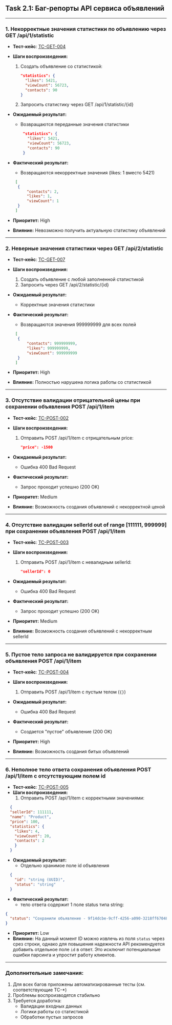 ## Task 2.1: Баг-репорты API сервиса объявлений

---

### 1. Некорректные значения статистики по объявлению через GET /api/1/statistic
- **Тест-кейс**: [TC-GET-004](./TESTCASE.md#tc-get-004-успешное-получение-объявления-по-id)
- **Шаги воспроизведения:**
  1. Создать объявление со статистикой:
     ```json
     "statistics": {
       "likes": 5421,
       "viewCount": 56723,
       "contacts": 90
     }
     ```
  2. Запросить статистику через GET /api/1/statistic/{id}
  
- **Ожидаемый результат:**
  - Возвращаются переданные значения статистики
    ```json
     "statistics": {
       "likes": 5421,
       "viewCount": 56723,
       "contacts": 90
     }
    ```
  
- **Фактический результат:**  
  - Возвращаются некорректные значения (likes: 1 вместо 5421)  
  ```json
   [
    {
        "contacts": 2,
        "likes": 1,
        "viewCount": 1
    }
   ]
  ```
  
- **Приоритет:** High  
- **Влияние:** Невозможно получить актуальную статистику объявлений  

---

### 2. Неверные значения статистики через GET /api/2/statistic
- **Тест-кейс**: [TC-GET-007](./TESTCASE.md#tc-get-007-успешное-получение-объявления-по-id) 
- **Шаги воспроизведения:**
  1. Создать объявление с любой заполненной статистикой
  2. Запросить через GET /api/2/statistic/{id}
  
- **Ожидаемый результат:**
  - Корректные значения статистики
  
- **Фактический результат:**  
  - Возвращаются значения 999999999 для всех полей  
  ```json
   [
    {
        "contacts": 999999999,
        "likes": 999999999,
        "viewCount": 999999999
    }
   ]
  ```
- **Приоритет:** High  
- **Влияние:** Полностью нарушена логика работы со статистикой  

---

### 3. Отсутствие валидации отрицательной цены при сохранении объявления POST /api/1/item  
- **Тест-кейс**: [TC-POST-002](./TESTCASE.md#tc-post-002-ошибка-валидации-отрицательная-цена) 
- **Шаги воспроизведения:**
  1. Отправить POST /api/1/item с отрицательным price:  
     ```json
     "price": -1500
     ```
  
- **Ожидаемый результат:**
  - Ошибка 400 Bad Request
  
- **Фактический результат:**
  - Запрос проходит успешно (200 OK)
  
- **Приоритет:** Medium  
- **Влияние:** Возможность создания объявлений с некорректной ценой  

---

### 4. Отсутствие валидации sellerId out of range [111111, 999999] при сохранении объявления POST /api/1/item  
- **Тест-кейс**: [TC-POST-003](./TESTCASE.md#tc-post-003-ошибка-валидации-недопустимый-sellerid) 
- **Шаги воспроизведения:**
  1. Отправить POST /api/1/item с невалидным sellerId:
     ```json
     "sellerId": 0
     ```
  
- **Ожидаемый результат:**
  - Ошибка 400 Bad Request
  
- **Фактический результат:**
  - Запрос проходит успешно (200 OK)
  
- **Приоритет:** Medium  
- **Влияние:** Возможность создания объявлений с некорректным sellerId  

---

### 5. Пустое тело запроса не валидируется при сохранении объявления POST /api/1/item  
- **Тест-кейс**: [TC-POST-004](./TESTCASE.md#tc-post-004-ошибка-валидации-пустое-тело-запроса) 
- **Шаги воспроизведения:**
  1. Отправить POST /api/1/item с пустым телом (`{}`)
  
- **Ожидаемый результат:**
  - Ошибка 400 Bad Request
  
- **Фактический результат:**
  - Создается "пустое" объявление (200 OK)
   
- **Приоритет:** High  
- **Влияние:** Возможность создания битых объявлений  

---

### 6. Неполное тело ответа сохранения объявления POST /api/1/item с отсутствующим полем id  
- **Тест-кейс**: [TC-POST-005](./TESTCASE.md#tc-post-005-проверка-тела-ответа-на-сохранение-объявления) 
- **Шаги воспроизведения:**
  1. Отправить POST /api/1/item с корректными значениями:
```json
  {
  "sellerId": 111111,
  "name": "Product",
  "price": 100,
  "statistics": {
    "likes": 4,
    "viewCount": 20,
    "contacts": 2
    }
  }
```
  
- **Ожидаемый результат:**
  - Отдельно хранимое поле id объявления
```json
  {
    "id": "string (UUID)",
    "status": "string"
  }
```
  
- **Фактический результат:**
  - тело ответа содержит 1 поле status типа string:
 ```json
 {
   "status": "Сохранили объявление - 9f14dcbe-9cff-4256-a090-3218ff670482"
 }
 ```  
- **Приоритет:** Low 
- **Влияние:** На данный момент ID можно извлечь из поля `status` через срез строки, однако для повышения надежности API рекомендуется добавить отдельное поле `id` в ответ. Это исключит потенциальные ошибки парсинга и упростит работу клиентов.

---

### Дополнительные замечания:
1. Для всех багов приложены автоматизированные тесты (см. соответствующие TC-*)
2. Проблемы воспроизводятся стабильно
3. Требуется доработка:
   - Валидации входных данных
   - Логики работы со статистикой
   - Обработки пустых запросов
